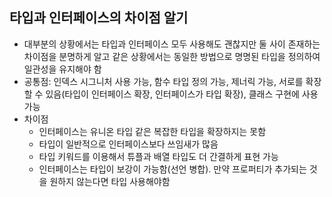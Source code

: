 ## 타입과 인터페이스의 차이점 알기

- 대부분의 상황에서는 타입과 인터페이스 모두 사용해도 괜찮지만 둘 사이 존재하는 차이점을 분명하게 알고 같은 상황에서는 동일한 방법으로 명명된 타입을 정의하여 일관성을 유지해야 함
- 공통점: 인덱스 시그니처 사용 가능, 함수 타입 정의 가능, 제너릭 가능, 서로를 확장할 수 있음(타입이 인터페이스 확장, 인터페이스가 타입 확장), 클래스 구현에 사용 가능
- 차이점
  - 인터페이스는 유니온 타입 같은 복잡한 타입을 확장하지는 못함
  - 타입이 일반적으로 인터페이스보다 쓰임새가 많음
  - 타입 키워드를 이용해서 튜플과 배열 타입도 더 간결하게 표현 가능
  - 인터페이스는 타입이 보강이 가능함(선언 병합). 만약 프로퍼티가 추가되는 것을 원하지 않는다면 타입 사용해야함
